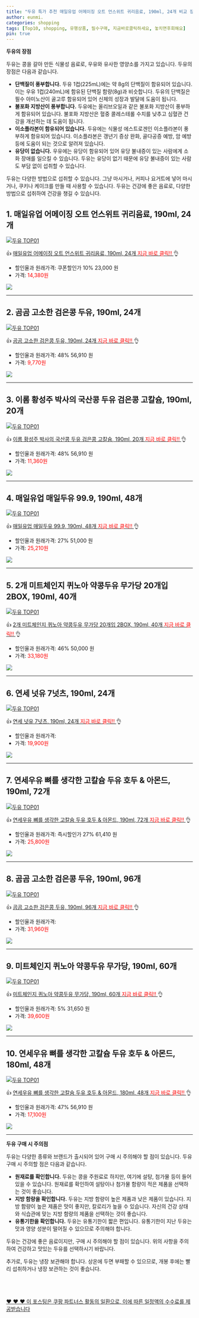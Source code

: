 ```yaml
---
title: "두유 특가 추천 매일유업 어메이징 오트 언스위트 귀리음료, 190ml, 24개 비교 장점"
author: eunmi.
categories: shopping
tags: [Top10, shopping, 유행상품, 필수구매, 지금바로클릭하세요, 놓치면후회해요]
pin: true
---
```

**두유의 장점**

두유는 콩을 갈아 만든 식물성 음료로, 우유와 유사한 영양소를 가지고 있습니다. 두유의 장점은 다음과 같습니다.

* **단백질이 풍부합니다.** 두유 1컵(225mL)에는 약 8g의 단백질이 함유되어 있습니다. 이는 우유 1컵(240mL)에 함유된 단백질 함량(8g)과 비슷합니다. 두유의 단백질은 필수 아미노산이 골고루 함유되어 있어 신체의 성장과 발달에 도움이 됩니다.
* **불포화 지방산이 풍부합니다.** 두유에는 올리브오일과 같은 불포화 지방산이 풍부하게 함유되어 있습니다. 불포화 지방산은 혈중 콜레스테롤 수치를 낮추고 심혈관 건강을 개선하는 데 도움이 됩니다.
* **이소플라본이 함유되어 있습니다.** 두유에는 식물성 에스트로겐인 이소플라본이 풍부하게 함유되어 있습니다. 이소플라본은 갱년기 증상 완화, 골다공증 예방, 암 예방 등에 도움이 되는 것으로 알려져 있습니다.
* **유당이 없습니다.** 우유에는 유당이 함유되어 있어 유당 불내증이 있는 사람에게 소화 장애를 일으킬 수 있습니다. 두유는 유당이 없기 때문에 유당 불내증이 있는 사람도 부담 없이 섭취할 수 있습니다.

두유는 다양한 방법으로 섭취할 수 있습니다. 그냥 마시거나, 커피나 요거트에 넣어 마시거나, 쿠키나 케이크를 만들 때 사용할 수 있습니다. 두유는 건강에 좋은 음료로, 다양한 방법으로 섭취하여 건강을 챙길 수 있습니다.

   

## 1. 매일유업 어메이징 오트 언스위트 귀리음료, 190ml, 24개

[![두유 TOP01](https://thumbnail7.coupangcdn.com/thumbnails/remote/230x230ex/image/retail/images/803708000051982-9fecc49c-82e8-4cba-a74d-91c5307c6cf5.jpg)](https://link.coupang.com/re/AFFSDP?lptag=AF3617701&subid=GithubCoopas&pageKey=7234890895&traceid=V0-153&itemId=18631933209&vendorItemId=79330982955)


👍 [매일유업 어메이징 오트 언스위트 귀리음료, 190ml, 24개 <font color=red> 지금 바로 클릭!! </font> ](https://link.coupang.com/re/AFFSDP?lptag=AF3617701&subid=GithubCoopas&pageKey=7234890895&traceid=V0-153&itemId=18631933209&vendorItemId=79330982955) 👌 


- 할인율과 원래가격: 쿠폰할인가 10%  23,000   원
- 가격: <span style='color:red'>14,380원</span>

[![](/discount_price.png)](https://link.coupang.com/re/AFFSDP?lptag=AF3617701&subid=GithubCoopas&pageKey=7234890895&traceid=V0-153&itemId=18631933209&vendorItemId=79330982955)

---


   

## 2. 곰곰 고소한 검은콩 두유, 190ml, 24개

[![두유 TOP01](https://thumbnail10.coupangcdn.com/thumbnails/remote/230x230ex/image/retail/images/2969331613870-d50f10c0-6673-4ab9-aa53-d1c69fbae28d.jpg)](https://link.coupang.com/re/AFFSDP?lptag=AF3617701&subid=GithubCoopas&pageKey=312940632&traceid=V0-153&itemId=988830917&vendorItemId=5413212677)


👍 [곰곰 고소한 검은콩 두유, 190ml, 24개 <font color=red> 지금 바로 클릭!! </font> ](https://link.coupang.com/re/AFFSDP?lptag=AF3617701&subid=GithubCoopas&pageKey=312940632&traceid=V0-153&itemId=988830917&vendorItemId=5413212677) 👌 


- 할인율과 원래가격: 48%  56,910   원
- 가격: <span style='color:red'>9,770원</span>

[![](/discount_price.png)](https://link.coupang.com/re/AFFSDP?lptag=AF3617701&subid=GithubCoopas&pageKey=312940632&traceid=V0-153&itemId=988830917&vendorItemId=5413212677)

---


   

## 3. 이롬 황성주 박사의 국산콩 두유 검은콩 고칼슘, 190ml, 20개

[![두유 TOP01](https://thumbnail7.coupangcdn.com/thumbnails/remote/230x230ex/image/retail/images/4344154830680915-e9dfd7a0-729c-4ee6-be72-0bc81ad0e744.jpg)](https://link.coupang.com/re/AFFSDP?lptag=AF3617701&subid=GithubCoopas&pageKey=1553274762&traceid=V0-153&itemId=2656849353&vendorItemId=70647580846)


👍 [이롬 황성주 박사의 국산콩 두유 검은콩 고칼슘, 190ml, 20개 <font color=red> 지금 바로 클릭!! </font> ](https://link.coupang.com/re/AFFSDP?lptag=AF3617701&subid=GithubCoopas&pageKey=1553274762&traceid=V0-153&itemId=2656849353&vendorItemId=70647580846) 👌 


- 할인율과 원래가격: 48%  56,910   원
- 가격: <span style='color:red'>11,360원</span>

[![](/discount_price.png)](https://link.coupang.com/re/AFFSDP?lptag=AF3617701&subid=GithubCoopas&pageKey=1553274762&traceid=V0-153&itemId=2656849353&vendorItemId=70647580846)

---


   

## 4. 매일유업 매일두유 99.9, 190ml, 48개

[![두유 TOP01](https://thumbnail7.coupangcdn.com/thumbnails/remote/230x230ex/image/retail/images/8938051233608232-b3cada7e-024a-4c01-a4ba-e37d96564e66.jpg)](https://link.coupang.com/re/AFFSDP?lptag=AF3617701&subid=GithubCoopas&pageKey=197024288&traceid=V0-153&itemId=13266090446&vendorItemId=74756166074)


👍 [매일유업 매일두유 99.9, 190ml, 48개 <font color=red> 지금 바로 클릭!! </font> ](https://link.coupang.com/re/AFFSDP?lptag=AF3617701&subid=GithubCoopas&pageKey=197024288&traceid=V0-153&itemId=13266090446&vendorItemId=74756166074) 👌 


- 할인율과 원래가격: 27%  51,000   원
- 가격: <span style='color:red'>25,210원</span>

[![](/discount_price.png)](https://link.coupang.com/re/AFFSDP?lptag=AF3617701&subid=GithubCoopas&pageKey=197024288&traceid=V0-153&itemId=13266090446&vendorItemId=74756166074)

---


   

## 5. 2개 미트체인지 퀴노아 약콩두유 무가당 20개입 2BOX, 190ml, 40개

[![두유 TOP01](https://thumbnail9.coupangcdn.com/thumbnails/remote/230x230ex/image/vendor_inventory/54d6/ae3c2943c28d16713e8217987f40c1f315d3278fb4d29e7805cffbc83790.jpg)](https://link.coupang.com/re/AFFSDP?lptag=AF3617701&subid=GithubCoopas&pageKey=7297343190&traceid=V0-153&itemId=18665241807&vendorItemId=84998277317)


👍 [2개 미트체인지 퀴노아 약콩두유 무가당 20개입 2BOX, 190ml, 40개 <font color=red> 지금 바로 클릭!! </font> ](https://link.coupang.com/re/AFFSDP?lptag=AF3617701&subid=GithubCoopas&pageKey=7297343190&traceid=V0-153&itemId=18665241807&vendorItemId=84998277317) 👌 


- 할인율과 원래가격: 46%  50,000   원
- 가격: <span style='color:red'>33,180원</span>

[![](/discount_price.png)](https://link.coupang.com/re/AFFSDP?lptag=AF3617701&subid=GithubCoopas&pageKey=7297343190&traceid=V0-153&itemId=18665241807&vendorItemId=84998277317)

---


   

## 6. 연세 넛유 7넛츠, 190ml, 24개

[![두유 TOP01](https://thumbnail7.coupangcdn.com/thumbnails/remote/230x230ex/image/retail/images/2023/08/08/16/6/7c330c35-c7c9-454e-8fc1-2d9bd5dfd198.jpg)](https://link.coupang.com/re/AFFSDP?lptag=AF3617701&subid=GithubCoopas&pageKey=7475776811&traceid=V0-153&itemId=19715597805&vendorItemId=86819859184)


👍 [연세 넛유 7넛츠, 190ml, 24개 <font color=red> 지금 바로 클릭!! </font> ](https://link.coupang.com/re/AFFSDP?lptag=AF3617701&subid=GithubCoopas&pageKey=7475776811&traceid=V0-153&itemId=19715597805&vendorItemId=86819859184) 👌 


- 할인율과 원래가격: 
- 가격: <span style='color:red'>19,900원</span>

[![](/discount_price.png)](https://link.coupang.com/re/AFFSDP?lptag=AF3617701&subid=GithubCoopas&pageKey=7475776811&traceid=V0-153&itemId=19715597805&vendorItemId=86819859184)

---


   

## 7. 연세우유 뼈를 생각한 고칼슘 두유 호두 & 아몬드, 190ml, 72개

[![두유 TOP01](https://thumbnail10.coupangcdn.com/thumbnails/remote/230x230ex/image/retail/images/1082534211812215-c728fae3-c69b-4b67-8770-0f4248141872.jpg)](https://link.coupang.com/re/AFFSDP?lptag=AF3617701&subid=GithubCoopas&pageKey=6532360375&traceid=V0-153&itemId=2638297638&vendorItemId=85322203761)


👍 [연세우유 뼈를 생각한 고칼슘 두유 호두 & 아몬드, 190ml, 72개 <font color=red> 지금 바로 클릭!! </font> ](https://link.coupang.com/re/AFFSDP?lptag=AF3617701&subid=GithubCoopas&pageKey=6532360375&traceid=V0-153&itemId=2638297638&vendorItemId=85322203761) 👌 


- 할인율과 원래가격: 즉시할인가 27%  61,410   원
- 가격: <span style='color:red'>25,800원</span>

[![](/discount_price.png)](https://link.coupang.com/re/AFFSDP?lptag=AF3617701&subid=GithubCoopas&pageKey=6532360375&traceid=V0-153&itemId=2638297638&vendorItemId=85322203761)

---


   

## 8. 곰곰 고소한 검은콩 두유, 190ml, 96개

[![두유 TOP01](https://thumbnail10.coupangcdn.com/thumbnails/remote/230x230ex/image/retail/images/bc908fc8-5b34-454e-929e-99214a8c7d397728677824991335509.png)](https://link.coupang.com/re/AFFSDP?lptag=AF3617701&subid=GithubCoopas&pageKey=312940632&traceid=V0-153&itemId=19013168626&vendorItemId=86137789218)


👍 [곰곰 고소한 검은콩 두유, 190ml, 96개 <font color=red> 지금 바로 클릭!! </font> ](https://link.coupang.com/re/AFFSDP?lptag=AF3617701&subid=GithubCoopas&pageKey=312940632&traceid=V0-153&itemId=19013168626&vendorItemId=86137789218) 👌 


- 할인율과 원래가격: 
- 가격: <span style='color:red'>31,960원</span>

[![](/discount_price.png)](https://link.coupang.com/re/AFFSDP?lptag=AF3617701&subid=GithubCoopas&pageKey=312940632&traceid=V0-153&itemId=19013168626&vendorItemId=86137789218)

---


   

## 9. 미트체인지 퀴노아 약콩두유 무가당, 190ml, 60개

[![두유 TOP01](https://thumbnail9.coupangcdn.com/thumbnails/remote/230x230ex/image/vendor_inventory/9842/7dd822cfef445df20dfc55c9c2b12352f3cc6f019148997f747be93a5385.jpg)](https://link.coupang.com/re/AFFSDP?lptag=AF3617701&subid=GithubCoopas&pageKey=7297343190&traceid=V0-153&itemId=17970950426&vendorItemId=85128180652)


👍 [미트체인지 퀴노아 약콩두유 무가당, 190ml, 60개 <font color=red> 지금 바로 클릭!! </font> ](https://link.coupang.com/re/AFFSDP?lptag=AF3617701&subid=GithubCoopas&pageKey=7297343190&traceid=V0-153&itemId=17970950426&vendorItemId=85128180652) 👌 


- 할인율과 원래가격: 5%  31,650   원
- 가격: <span style='color:red'>39,600원</span>

[![](/discount_price.png)](https://link.coupang.com/re/AFFSDP?lptag=AF3617701&subid=GithubCoopas&pageKey=7297343190&traceid=V0-153&itemId=17970950426&vendorItemId=85128180652)

---


   

## 10. 연세우유 뼈를 생각한 고칼슘 두유 호두 & 아몬드, 180ml, 48개

[![두유 TOP01](https://thumbnail10.coupangcdn.com/thumbnails/remote/230x230ex/image/retail/images/9493fdd5-0082-47a3-b363-b488354139961872262198119503920.png)](https://link.coupang.com/re/AFFSDP?lptag=AF3617701&subid=GithubCoopas&pageKey=6532360375&traceid=V0-153&itemId=19421829750&vendorItemId=86533291896)


👍 [연세우유 뼈를 생각한 고칼슘 두유 호두 & 아몬드, 180ml, 48개 <font color=red> 지금 바로 클릭!! </font> ](https://link.coupang.com/re/AFFSDP?lptag=AF3617701&subid=GithubCoopas&pageKey=6532360375&traceid=V0-153&itemId=19421829750&vendorItemId=86533291896) 👌 


- 할인율과 원래가격: 47%  56,910   원
- 가격: <span style='color:red'>17,100원</span>

[![](/discount_price.png)](https://link.coupang.com/re/AFFSDP?lptag=AF3617701&subid=GithubCoopas&pageKey=6532360375&traceid=V0-153&itemId=19421829750&vendorItemId=86533291896)

---
**두유 구매 시 주의점**

두유는 다양한 종류와 브랜드가 출시되어 있어 구매 시 주의해야 할 점이 있습니다. 두유 구매 시 주의할 점은 다음과 같습니다.

* **원재료를 확인합니다.** 두유는 콩을 주원료로 하지만, 여기에 설탕, 첨가물 등이 들어있을 수 있습니다. 원재료를 확인하여 설탕이나 첨가물 함량이 적은 제품을 선택하는 것이 좋습니다.
* **지방 함량을 확인합니다.** 두유는 지방 함량이 높은 제품과 낮은 제품이 있습니다. 지방 함량이 높은 제품은 맛이 좋지만, 칼로리가 높을 수 있습니다. 자신의 건강 상태와 식습관에 맞는 지방 함량의 제품을 선택하는 것이 좋습니다.
* **유통기한을 확인합니다.** 두유는 유통기한이 짧은 편입니다. 유통기한이 지난 두유는 맛과 영양 성분이 떨어질 수 있으므로 주의해야 합니다.

두유는 건강에 좋은 음료이지만, 구매 시 주의해야 할 점이 있습니다. 위의 사항을 주의하여 건강하고 맛있는 두유를 선택하시기 바랍니다.

추가로, 두유는 냉장 보관해야 합니다. 상온에 두면 부패할 수 있으므로, 개봉 후에는 빨리 섭취하거나 냉장 보관하는 것이 좋습니다.<br><br><br><br><br> [ ❤ ❤ ❤ 이 포스팅은 쿠팡 파트너스 활동의 일환으로, 이에 따른 일정액의 수수료를 제공받습니다](https://link.coupang.com/a/bcEFyh)